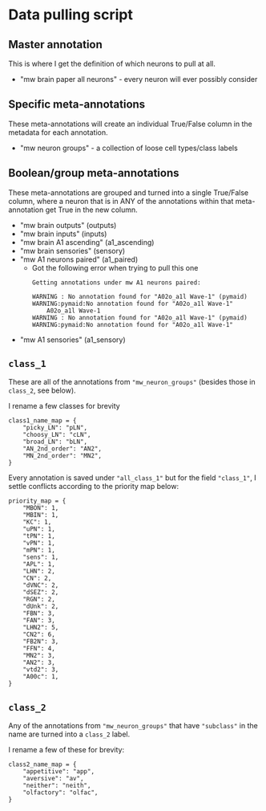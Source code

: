 # Data pulling script

## Master annotation
This is where I get the definition of which neurons to pull at all. 
- "mw brain paper all neurons" - every neuron will ever possibly consider

## Specific meta-annotations
These meta-annotations will create an individual True/False column in the metadata for
each annotation.
- "mw neuron groups" - a collection of loose cell types/class labels

## Boolean/group meta-annotations
These meta-annotations are grouped and turned into a single True/False column, where a 
neuron that is in ANY of the annotations within that meta-annotation get True in the new
column.
- "mw brain outputs" (outputs)
- "mw brain inputs" (inputs)
- "mw brain A1 ascending" (a1_ascending)
- "mw brain sensories" (sensory)
- "mw A1 neurons paired" (a1_paired)
    - Got the following error when trying to pull this one
        ```
        Getting annotations under mw A1 neurons paired:

        WARNING : No annotation found for "A02o_a1l Wave-1" (pymaid)
        WARNING:pymaid:No annotation found for "A02o_a1l Wave-1"
            A02o_a1l Wave-1
        WARNING : No annotation found for "A02o_a1l Wave-1" (pymaid)
        WARNING:pymaid:No annotation found for "A02o_a1l Wave-1"
        ```
- "mw A1 sensories" (a1_sensory)

## `class_1`
These are all of the annotations from `"mw_neuron_groups"` (besides those in `class_2`, 
see below).

I rename a few classes for brevity
```
class1_name_map = {
    "picky_LN": "pLN",
    "choosy_LN": "cLN",
    "broad_LN": "bLN",
    "AN_2nd_order": "AN2",
    "MN_2nd_order": "MN2",
}
```

Every annotation is saved under `"all_class_1"` but for the field `"class_1"`, I settle
conflicts according to the priority map below:
```
priority_map = {
    "MBON": 1,
    "MBIN": 1,
    "KC": 1,
    "uPN": 1,
    "tPN": 1,
    "vPN": 1,
    "mPN": 1,
    "sens": 1,
    "APL": 1,
    "LHN": 2,
    "CN": 2,
    "dVNC": 2,
    "dSEZ": 2,
    "RGN": 2,
    "dUnk": 2,
    "FBN": 3,
    "FAN": 3,
    "LHN2": 5, 
    "CN2": 6, 
    "FB2N": 3,
    "FFN": 4,
    "MN2": 3,
    "AN2": 3,
    "vtd2": 3,
    "A00c": 1,
}
```

## `class_2`
Any of the annotations from `"mw_neuron_groups"` that have `"subclass"` in the name are 
turned into a `class_2` label.

I rename a few of these for brevity: 
```
class2_name_map = {
    "appetitive": "app",
    "aversive": "av",
    "neither": "neith",
    "olfactory": "olfac",
}
```

